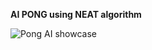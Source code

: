 **AI PONG using NEAT algorithm**

![Pong AI showcase](https://github.com/user-attachments/assets/cde09540-76ce-4bf0-976f-3940621e03e1)

